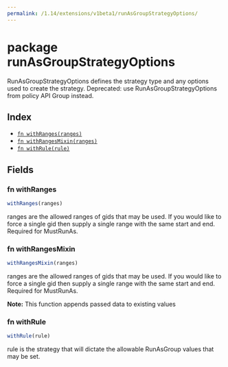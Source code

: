 ```yaml
---
permalink: /1.14/extensions/v1beta1/runAsGroupStrategyOptions/
---
```


# package runAsGroupStrategyOptions

RunAsGroupStrategyOptions defines the strategy type and any options used to create the strategy. Deprecated: use RunAsGroupStrategyOptions from policy API Group instead.

## Index

* [`fn withRanges(ranges)`](#fn-withranges)
* [`fn withRangesMixin(ranges)`](#fn-withrangesmixin)
* [`fn withRule(rule)`](#fn-withrule)

## Fields

### fn withRanges

```ts
withRanges(ranges)
```

ranges are the allowed ranges of gids that may be used. If you would like to force a single gid then supply a single range with the same start and end. Required for MustRunAs.

### fn withRangesMixin

```ts
withRangesMixin(ranges)
```

ranges are the allowed ranges of gids that may be used. If you would like to force a single gid then supply a single range with the same start and end. Required for MustRunAs.

**Note:** This function appends passed data to existing values

### fn withRule

```ts
withRule(rule)
```

rule is the strategy that will dictate the allowable RunAsGroup values that may be set.